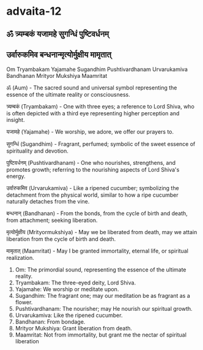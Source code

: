 # advaita-12

## ॐ त्र्यम्बकं यजामहे सुगन्धिं पुष्टिवर्धनम्&#x20;

## उर्वारुकमिव बन्धनान्मृत्योर्मुक्षीय मामृतात्

Om Tryambakam Yajamahe Sugandhim Pushtivardhanam Urvarukamiva Bandhanan Mrityor Mukshiya Maamritat



ॐ (Aum) - The sacred sound and universal symbol representing the essence of the ultimate reality or consciousness.

त्र्यम्बकं (Tryambakam) - One with three eyes; a reference to Lord Shiva, who is often depicted with a third eye representing higher perception and insight.

यजामहे (Yajamahe) - We worship, we adore, we offer our prayers to.

सुगन्धिं (Sugandhim) - Fragrant, perfumed; symbolic of the sweet essence of spirituality and devotion.

पुष्टिवर्धनम् (Pushtivardhanam) - One who nourishes, strengthens, and promotes growth; referring to the nourishing aspects of Lord Shiva's energy.

उर्वारुकमिव (Urvarukamiva) - Like a ripened cucumber; symbolizing the detachment from the physical world, similar to how a ripe cucumber naturally detaches from the vine.

बन्धनान् (Bandhanan) - From the bonds, from the cycle of birth and death, from attachment; seeking liberation.

मृत्योर्मुक्षीय (Mrityormukshiya) - May we be liberated from death, may we attain liberation from the cycle of birth and death.

मामृतात् (Maamritat) - May I be granted immortality, eternal life, or spiritual realization.



1. Om: The primordial sound, representing the essence of the ultimate reality.
2. Tryambakam: The three-eyed deity, Lord Shiva.
3. Yajamahe: We worship or meditate upon.
4. Sugandhim: The fragrant one; may our meditation be as fragrant as a flower.
5. Pushtivardhanam: The nourisher; may He nourish our spiritual growth.
6. Urvarukamiva: Like the ripened cucumber.
7. Bandhanan: From bondage.
8. Mrityor Mukshiya: Grant liberation from death.
9. Maamritat: Not from immortality, but grant me the nectar of spiritual liberation
